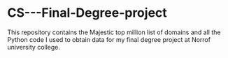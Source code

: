 # CS---Final-Degree-project

This repository contains the Majestic top million list of domains and all the Python code I used to obtain data for my final degree project at Norrof university college.

